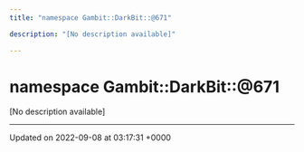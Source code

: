 ```yaml
---
title: "namespace Gambit::DarkBit::@671"

description: "[No description available]"

---
```


# namespace Gambit::DarkBit::@671

[No description available]






-------------------------------

Updated on 2022-09-08 at 03:17:31 +0000